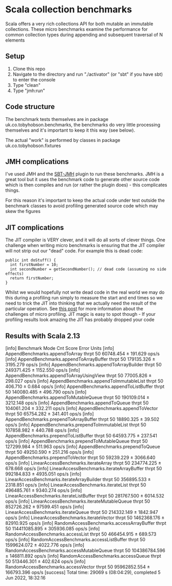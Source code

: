 Scala collection benchmarks
==============

Scala offers a very rich collections API for both mutable an immutable collections. These micro benchmarks examine the
performance for common collection types during appending and subsequent traversal of N elements

Setup
-----

1. Clone this repo
2. Navigate to the directory and run "./activator" (or "sbt" if you have sbt) to enter the console
3. Type "clean"
4. Type "jmh:run"

Code structure
----------------------------

The benchmark tests themselves are in package uk.co.tobyhobson.benchmarks, the benchmarks do very little processing
themselves and it's important to keep it this way (see below).

The actual "work" is performed by classes in package uk.co.tobyhobson.fixtures

JMH complications
--------------

I've used JMH and the [SBT-JMH](https://github.com/ktoso/sbt-jmh) plugin to run these benchmarks. JMH is a great tool but
it uses the benchmark code to generate other source code which is then compiles and run (or rather the plugin does) -
this complicates things.

For this reason it's important to keep the actual code under test outside the benchmark classes to avoid profiling generated
source code which may skew the figures

JIT complications
-------------------

The JIT compiler is VERY clever, and it will do all sorts of clever things. One challenge when writing micro benchmarks
is ensuring that the JIT compiler will not strip out our "dead" code. For example this is dead code:

```
public int doStuff() {
  int firstNumber = 10;
  int secondNumber = getSecondNumber(); // dead code (assuming no side effects)
  return firstNumber;
}
```

Whilst we would hopefully not write dead code in the real world we may do this during a profiling run simply to measure
the start and end times so we need to trick the JIT into thinking that we actually need the result of the particular operation.
See [this post](http://java-performance.info/jmh/) for more information about the challenges of micro profiling. JIT
magic is easy to spot though - If your profiling results look amazing the JIT has probably dropped your code

Results with Scala 2.13
-----------------------

[info] Benchmark                                    Mode  Cnt          Score        Error  Units
[info] AppendBenchmarks.appendToArray              thrpt   50      60748.454 ±    191.629  ops/s
[info] AppendBenchmarks.appendToArrayBuffer        thrpt   50     179135.326 ±   3195.279  ops/s
[info] AppendBenchmarks.appendToArrayBuilder       thrpt   50     249371.425 ±   1152.550  ops/s
[info] AppendBenchmarks.appendToArrayUsingView     thrpt   50      77005.826 ±    298.027  ops/s
[info] AppendBenchmarks.appendToImmutableList      thrpt   50        406.710 ±      0.684  ops/s
[info] AppendBenchmarks.appendToListBuffer         thrpt   50     140080.485 ±    496.790  ops/s
[info] AppendBenchmarks.appendToMutableQueue       thrpt   50     190109.014 ±   3212.148  ops/s
[info] AppendBenchmarks.appendToQueue              thrpt   50     104061.204 ±    332.211  ops/s
[info] AppendBenchmarks.appendToVector             thrpt   50      65754.282 ±    341.401  ops/s
[info] AppendBenchmarks.prependToArrayBuffer       thrpt   50      18890.325 ±     39.502  ops/s
[info] AppendBenchmarks.prependToImmutableList     thrpt   50     107858.982 ±    440.788  ops/s
[info] AppendBenchmarks.prependToListBuffer        thrpt   50      64593.775 ±    237.541  ops/s
[info] AppendBenchmarks.prependToMutableQueue      thrpt   50     127299.984 ±    511.963  ops/s
[info] AppendBenchmarks.prependToQueue             thrpt   50      49250.590 ±    251.216  ops/s
[info] AppendBenchmarks.prependToVector            thrpt   50      59239.229 ±   3066.640  ops/s
[info] LinearAccessBenchmarks.iterateArray         thrpt   50     234774.225 ±    678.668  ops/s
[info] LinearAccessBenchmarks.iterateArrayBuffer   thrpt   50     992184.833 ±   4935.051  ops/s
[info] LinearAccessBenchmarks.iterateArrayBuilder  thrpt   50     356895.533 ±   2318.851  ops/s
[info] LinearAccessBenchmarks.iterateList          thrpt   50     496485.761 ±   9340.274  ops/s
[info] LinearAccessBenchmarks.iterateListBuffer    thrpt   50     281767.500 ±   6014.532  ops/s
[info] LinearAccessBenchmarks.iterateMutableQueue  thrpt   50     852726.262 ±  97599.451  ops/s
[info] LinearAccessBenchmarks.iterateQueue         thrpt   50     214332.149 ±   1842.947  ops/s
[info] LinearAccessBenchmarks.iterateVector        thrpt   50    1462368.176 ±  82910.925  ops/s
[info] RandomAccessBenchmarks.accessArrayBuffer    thrpt   50  114411085.895 ± 305936.085  ops/s
[info] RandomAccessBenchmarks.accessList           thrpt   50     466454.915 ±    689.573  ops/s
[info] RandomAccessBenchmarks.accessListBuffer     thrpt   50    1599624.072 ±   4022.776  ops/s
[info] RandomAccessBenchmarks.accessMutableQueue   thrpt   50  104386784.596 ± 146811.892  ops/s
[info] RandomAccessBenchmarks.accessQueue          thrpt   50     513446.301 ±    402.624  ops/s
[info] RandomAccessBenchmarks.accessVector         thrpt   50   95962852.554 ± 166793.396  ops/s
[success] Total time: 29069 s (08:04:29), completed 5 Jun 2022, 18:32:16
